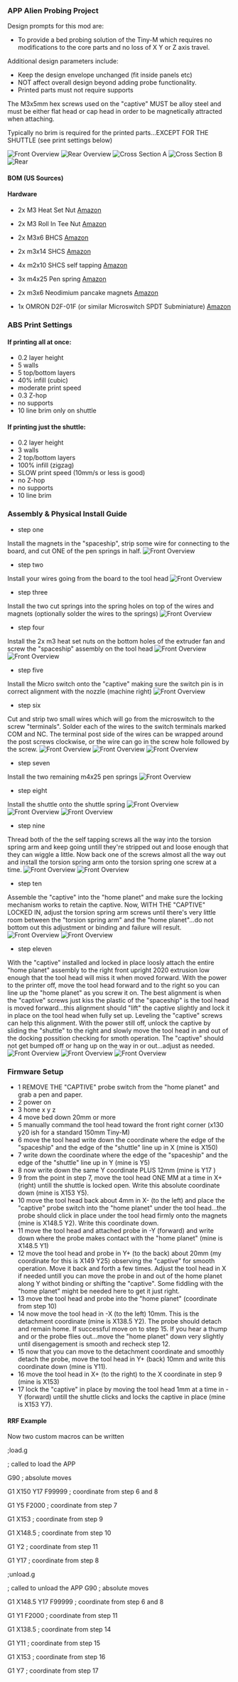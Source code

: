 ### APP Alien Probing Project

Design prompts for this mod are: 
- To provide a bed probing solution of the Tiny-M which requires no modifications to the core parts and no loss of X Y or Z axis travel.

Additional design parameters include: 
- Keep the design envelope unchanged (fit inside panels etc)
- NOT affect overall design beyond adding probe functionality.
- Printed parts must not require supports

The M3x5mm hex screws used on the "captive" MUST be alloy steel and must be either flat head or cap head in order to be magnetically attracted when attaching.

Typically no brim is required for the printed parts...EXCEPT FOR THE SHUTTLE (see print settings below)

![Front Overview](https://github.com/pRINTERnOODLE/Alien-Probing-Project-APP/blob/main/images/front_overview.png)
![Rear Overview](https://github.com/pRINTERnOODLE/Alien-Probing-Project-APP/blob/main/images/rear_overview.png)
![Cross Section A](https://github.com/pRINTERnOODLE/Alien-Probing-Project-APP/blob/main/images/cross%20section%20a.png)
![Cross Section B](https://github.com/pRINTERnOODLE/Alien-Probing-Project-APP/blob/main/images/cross%20section%20b.png)
![Rear](https://github.com/pRINTERnOODLE/Alien-Probing-Project-APP/blob/main/images/rear.png)



#### BOM (US Sources)

#### Hardware	
- 2x M3 Heat Set Nut		[Amazon](https://www.amazon.com/iplusmile-Embedment-Threaded-Printing-Projects/dp/B087NBYF65/ref=sr_1_1?dchild=1&keywords=B087NBYF65&qid=1628628888&sr=8-1)
- 2x M3 Roll In Tee Nut [Amazon](https://www.amazon.com/Boeray-Spring-Aluminum-Profile-20x20mm/dp/B075SY9Y96/ref=sr_1_1?dchild=1&keywords=B075SY9Y96&qid=1628637163&s=hi&sr=1-1)
- 2x M3x6 BHCS		[Amazon](https://www.amazon.com/Button-Socket-Drive-Screws-Stainless/dp/B07QDWFFX3/ref=sr_1_1?dchild=1&keywords=B07QDWFFX3&qid=1628628840&s=industrial&sr=1-1)

- 2x m3x14 SHCS     [Amazon](https://www.amazon.com/iExcell-Stainless-Socket-Screws-Wrench/dp/B089KQV2WV/ref=sr_1_1?dchild=1&keywords=B089KQV2WV&qid=1628629199&s=industrial&sr=1-1)

- 4x m2x10 SHCS self tapping     [Amazon](https://www.amazon.com/Hexagon-Socket-Tapping-Screws-M2x10mm/dp/B00YBMROKC/ref=sr_1_1?dchild=1&keywords=B00YBMROKC&qid=1628628787&s=hi&sr=1-1)

- 3x m4x25 Pen spring   [Amazon](https://www.amazon.com/Customized-Galvanizing-Compression-Diameter4mm-Diameter25mm/dp/B08P8Z1J5S/ref=sr_1_1?dchild=1&keywords=B08P8Z1J5S&qid=1628628962&s=industrial&sr=1-1)

- 2x m3x6 Neodimium pancake magnets [Amazon](https://www.amazon.com/Round-Multi-Use-Magnets-Refrigerator-Project/dp/B07G7ZMGT5/ref=sr_1_1?dchild=1&keywords=B07G7ZMGT5&qid=1628629286&s=home-garden&sr=1-1)

- 1x OMRON D2F-01F (or similar Microswitch SPDT Subminiature) [Amazon](https://www.amazon.com/D2F-01F-Switch-Microswitch-Subminiature-Logitech/dp/B0062WNDLI/ref=sr_1_1?dchild=1&keywords=B0062WNDLI&qid=1628631471&s=electronics&sr=1-1)

### ABS Print Settings

#### If printing all at once:
- 0.2 layer height
- 5 walls 
- 5 top/bottom layers
- 40% infill (cubic)
- moderate print speed
- 0.3 Z-hop
- no supports
- 10 line brim only on shuttle

#### If printing just the shuttle:
- 0.2 layer height
- 3 walls 
- 2 top/bottom layers
- 100% infill (zigzag)
- SLOW print speed (10mm/s or less is good)
- no Z-hop
- no supports
- 10 line brim

### Assembly & Physical Install Guide
- step one

Install the magnets in the "spaceship", strip some wire for connecting to the board, and cut ONE of the pen springs in half.
![Front Overview](https://github.com/pRINTERnOODLE/Alien-Probing-Project-APP/blob/main/images/step1.jpg)
- step two

Install your wires going from the board to the tool head
![Front Overview](https://github.com/pRINTERnOODLE/Alien-Probing-Project-APP/blob/main/images/step2.jpg)
- step three

Install the two cut springs into the spring holes on top of the wires and magnets (optionally solder the wires to the springs)
![Front Overview](https://github.com/pRINTERnOODLE/Alien-Probing-Project-APP/blob/main/images/step3.jpg)
- step four

Install the 2x m3 heat set nuts on the bottom holes of the extruder fan and screw the "spaceship" assembly on the tool head
![Front Overview](https://github.com/pRINTERnOODLE/Alien-Probing-Project-APP/blob/main/images/step4a.jpg)
![Front Overview](https://github.com/pRINTERnOODLE/Alien-Probing-Project-APP/blob/main/images/step4b.jpg)
- step five

Install the Micro switch onto the "captive" making sure the switch pin is in correct alignment with the nozzle (machine right)
![Front Overview](https://github.com/pRINTERnOODLE/Alien-Probing-Project-APP/blob/main/images/step5.jpg)
- step six

Cut and strip two small wires which will go from the microswitch to the screw "terminals". Solder each of the wires to the switch terminals marked COM and NC. The terminal post side of the wires can be wrapped around the post screws clockwise, or the wire can go in the screw hole followed by the screw.
![Front Overview](https://github.com/pRINTERnOODLE/Alien-Probing-Project-APP/blob/main/images/step6a.jpg)
![Front Overview](https://github.com/pRINTERnOODLE/Alien-Probing-Project-APP/blob/main/images/step6b.jpg)
![Front Overview](https://github.com/pRINTERnOODLE/Alien-Probing-Project-APP/blob/main/images/step6c.jpg)
- step seven

Install the two remaining m4x25 pen springs
![Front Overview](https://github.com/pRINTERnOODLE/Alien-Probing-Project-APP/blob/main/images/step7.jpeg)
- step eight

Install the shuttle onto the shuttle spring
![Front Overview](https://github.com/pRINTERnOODLE/Alien-Probing-Project-APP/blob/main/images/step8a.jpeg)
![Front Overview](https://github.com/pRINTERnOODLE/Alien-Probing-Project-APP/blob/main/images/step8b.jpeg)
![Front Overview](https://github.com/pRINTERnOODLE/Alien-Probing-Project-APP/blob/main/images/step8c.jpeg)
- step nine

Thread both of the the self tapping screws all the way into the torsion spring arm and keep going untill they're stripped out and loose enough that they can wiggle a little.
Now back one of the screws almost all the way out and install the torsion spring arm onto the torsion spring one screw at a time.
![Front Overview](https://github.com/pRINTERnOODLE/Alien-Probing-Project-APP/blob/main/images/step9a.jpeg)
![Front Overview](https://github.com/pRINTERnOODLE/Alien-Probing-Project-APP/blob/main/images/step9b.jpeg)
- step ten

Assemble the "captive" into the "home planet" and make sure the locking mechanism works to retain the captive. Now, WITH THE "CAPTIVE" LOCKED IN, adjust the torsion spring arm screws until there's very little room between the "torsion spring arm" and the "home planet"...do not bottom out this adjustment or binding and failure will result.
![Front Overview](https://github.com/pRINTERnOODLE/Alien-Probing-Project-APP/blob/main/images/step10a.jpeg)
![Front Overview](https://github.com/pRINTERnOODLE/Alien-Probing-Project-APP/blob/main/images/step10b.jpeg)

- step eleven

With the "captive" installed and locked in place loosly attach the entire "home planet" assembly to the right front upright 2020 extrusion low enough that the tool head will miss it when moved forward.
With the power to the printer off, move the tool head forward and to the right so you can line up the "home planet" as you screw it on. The best alignment is when the "captive" screws just kiss the plastic of the "spaceship" is the tool head is moved forward...this alignment should "lift" the captive slightly and lock it in place on the tool head when fully set up. Leveling the "captive" screws can help this alignment. 
With the power still off, unlock the captive by sliding the "shuttle" to the right and slowly move the tool head in and out of the docking possition checking for smoth operation. The "captive" should not get bumped off or hang up on the way in or out...adjust as needed.
![Front Overview](https://github.com/pRINTERnOODLE/Alien-Probing-Project-APP/blob/main/images/step11a.jpeg)
![Front Overview](https://github.com/pRINTERnOODLE/Alien-Probing-Project-APP/blob/main/images/step11b.jepg)
![Front Overview](https://github.com/pRINTERnOODLE/Alien-Probing-Project-APP/blob/main/images/step11c.jpeg)

### Firmware Setup
- 1 REMOVE THE "CAPTIVE" probe switch from the "home planet" and grab a pen and paper.
- 2 power on
- 3 home x y z
- 4 move bed down 20mm or more
- 5 manually command the tool head toward the front right corner (x130 y20 ish for a standard 150mm Tiny-M)
- 6 move the tool head write down the coordinate where the edge of the "spaceship" and the edge of the "shuttle" line up in X (mine is X150)
- 7 write down the coordinate where the edge of the "spaceship" and the edge of the "shuttle" line up in Y (mine is Y5)
- 8 now write down the same Y coordinate PLUS 12mm (mine is Y17 )
- 9 from the point in step 7, move the tool head ONE MM at a time in X+ (right) untill the shuttle is locked open. Write this absolute coordinate down (mine is X153 Y5).
- 10 move the tool head back about 4mm in X- (to the left) and place the "captive" probe switch into the "home planet" under the tool head...the probe should click in place under the tool head firmly onto the magnets (mine is X148.5 Y2). Write this coordinate down.
- 11 move the tool head and attached probe in -Y (forward) and write down where the probe makes contact with the "home planet" (mine is X148.5 Y1)
- 12 move the tool head and probe in Y+ (to the back) about 20mm (my coordinate for this is X149 Y25) observing the "captive" for smooth operation. Move it back and forth a few times. Adjust the tool head in X if needed untill you can move the probe in and out of the home planet along Y withot binding or shifting the "captive". Some fiddling with the "home planet" might be needed here to get it just right.
- 13 move the tool head and probe into the "home planet" (coordinate from step 10)
- 14 now move the tool head in -X (to the left) 10mm. This is the detachment coordinate (mine is X138.5 Y2). The probe should detach and remain home. If successful move on to step 15. If you hear a thump and or the probe flies out...move the "home planet" down very slightly until disengagement is smooth and recheck step 12. 
- 15 now that you can move to the detachment coordinate and smoothly detach the probe, move the tool head in Y+ (back) 10mm and write this coordinate down (mine is Y11).
- 16 move the tool head in X+ (to the right) to the X coordinate in step 9 (mine is X153)
- 17 lock the "captive" in place by moving the tool head 1mm at a time in -Y (forward) untill the shuttle clicks and locks the captive in place (mine is X153 Y7).


#### RRF Example
Now two custom macros can be written

;load.g

; called to load the APP

G90                     ;   absolute moves

G1 X150 Y17 F99999      ;   coordinate from step 6 and 8

G1 Y5 F2000             ;   coordinate from step 7


G1 X153                 ;   coordinate from step 9

G1 X148.5               ;   coordinate from step 10

G1 Y2                   ;   coordinate from step 11

G1 Y17                  ;   coordinate from step 8
 
;unload.g 

; called to unload the APP
G90                     ;   absolute moves

G1 X148.5 Y17 F99999    ;   coordinate from step 6 and 8

G1 Y1 F2000             ;   coordinate from step 11   

G1 X138.5               ;   coordinate from step 14

G1 Y11                  ;   coordinate from step 15

G1 X153                 ;   coordinate from step 16

G1 Y7                   ;   coordinate from step 17
 


